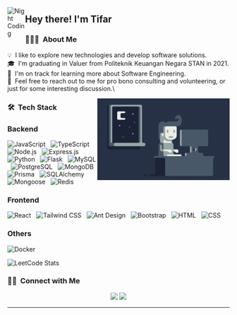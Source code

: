 <img alt="Night Coding" src="./assets/Hand%20Wave.gif" width='40' align="left"/><h2>Hey there! I'm Tifar</h2>

### 👨🏻‍💻 &nbsp;About Me

💡 &nbsp;I like to explore new technologies and develop software solutions.\
🎓 &nbsp;I'm graduating in Valuer from Politeknik Keuangan Negara STAN in 2021.\
🌱 &nbsp;I'm on track for learning more about Software Engineering.\
💬 &nbsp;Feel free to reach out to me for pro bono consulting and volunteering, or just for some interesting discussion.\

<img alt="Night Coding" src="https://raw.githubusercontent.com/AVS1508/AVS1508/master/assets/Night-Coding.gif" align="right"/>

### 🛠 &nbsp;Tech Stack

### Backend
![JavaScript](https://img.shields.io/badge/-JavaScript-05122A?style=flat&logo=javascript) &nbsp;
![TypeScript](https://img.shields.io/badge/-TypeScript-05122A?style=flat&logo=typescript) &nbsp;
![Node.js](https://img.shields.io/badge/-Node.js-05122A?style=flat&logo=node.js) &nbsp;
![Express.js](https://img.shields.io/badge/-Express.js-05122A?style=flat&logo=expressjs) &nbsp;
![Python](https://img.shields.io/badge/-Python-05122A?style=flat&logo=python) &nbsp;
![Flask](https://img.shields.io/badge/-Flask-05122A?style=flat&logo=flask) &nbsp;
![MySQL](https://img.shields.io/badge/-MySQL-05122A?style=flat&logo=mysql) &nbsp;
![PostgreSQL](https://img.shields.io/badge/-PostgreSQL-05122A?style=flat&logo=postgresql) &nbsp;
![MongoDB](https://img.shields.io/badge/-MongoDB-05122A?style=flat&logo=mongodb) &nbsp;
![Prisma](https://img.shields.io/badge/-Prisma-05122A?style=flat&logo=prisma) &nbsp;
![SQLAlchemy](https://img.shields.io/badge/-SQLAlchemy-05122A?style=flat&logo=sqlalchemy) &nbsp;
![Mongoose](https://img.shields.io/badge/-Mongoose-05122A?style=flat&logo=mongoose) &nbsp;
![Redis](https://img.shields.io/badge/-Redis-05122A?style=flat&logo=redis)

### Frontend
![React](https://img.shields.io/badge/-React-05122A?style=flat&logo=react) &nbsp;
![Tailwind CSS](https://img.shields.io/badge/-Tailwind%20CSS-05122A?style=flat&logo=tailwind-css) &nbsp;
![Ant Design](https://img.shields.io/badge/-Ant%20Design-05122A?style=flat&logo=ant-design) &nbsp;
![Bootstrap](https://img.shields.io/badge/-Bootstrap-05122A?style=flat&logo=bootstrap&logoColor=563D7C) &nbsp;
![HTML](https://img.shields.io/badge/-HTML-05122A?style=flat&logo=HTML5) &nbsp;
![CSS](https://img.shields.io/badge/-CSS-05122A?style=flat&logo=CSS3&logoColor=1572B6)

### Others
![Docker](https://img.shields.io/badge/-Docker-05122A?style=flat&logo=docker) &nbsp;

![LeetCode Stats](https://leetcard.jacoblin.cool/m-istighfar?theme=dark&font=IBM%20Plex%20Sans&ext=heatmap)


### 🤝🏻 &nbsp;Connect with Me

<p align="center">
<a href="https://www.linkedin.com/in/m-istighfar/"><img src="https://img.shields.io/badge/-M%20Istighfar%20Amal-0077B5?style=flat&logo=Linkedin&logoColor=white"/></a>
<a href="https://instagram.com/m.istighfar_"><img src="https://img.shields.io/badge/-@m.istighfar__-E4405F?style=flat&logo=Instagram&logoColor=white"/></a>
</p>

---
